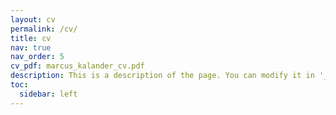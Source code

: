 ```yaml
---
layout: cv
permalink: /cv/
title: cv
nav: true
nav_order: 5
cv_pdf: marcus_kalander_cv.pdf
description: This is a description of the page. You can modify it in '_pages/cv.md'. You can also change or remove the top pdf download button.
toc:
  sidebar: left
---
```

